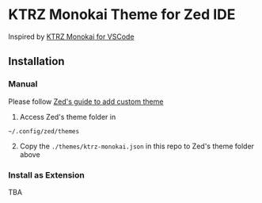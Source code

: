 # KTRZ Monokai Theme for Zed IDE

Inspired by [KTRZ Monokai for VSCode](https://github.com/ixkaito/ktrz-monokai)

## Installation

### Manual

Please follow [Zed's guide to add custom theme](https://zed.dev/blog/user-themes-now-in-preview)

1. Access Zed's theme folder in

```
~/.config/zed/themes
```

2. Copy the `./themes/ktrz-monokai.json` in this repo to Zed's theme folder above

### Install as Extension

TBA
